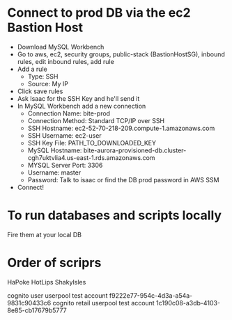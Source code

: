 # Connect to prod DB via the ec2 Bastion Host
 * Download MySQL Workbench
 * Go to aws, ec2, security groups, public-stack (BastionHostSG), inbound rules, edit inbound rules, add rule
 * Add a rule 
   * Type: SSH
   * Source: My IP
 * Click save rules
 * Ask Isaac for the SSH Key and he'll send it
 * In MySQL Workbench add a new connection
   * Connection Name: bite-prod
   * Connection Method: Standard TCP/IP over SSH
   * SSH Hostname: ec2-52-70-218-209.compute-1.amazonaws.com
   * SSH Username: ec2-user
   * SSH Key File: PATH_TO_DOWNLOADED_KEY
   * MySQL Hostname: bite-aurora-provisioned-db.cluster-cgh7uktvlia4.us-east-1.rds.amazonaws.com
   * MYSQL Server Port: 3306
   * Username: master
   * Password: Talk to isaac or find the DB prod password in AWS SSM
  * Connect!


# To run databases and scripts locally
Fire them at your local DB

# Order of scriprs

HaPoke
HotLips
ShakyIsles

cognito user userpool test account f9222e77-954c-4d3a-a54a-9831c90433c6
cognito retail userpool test account 1c190c08-a3db-4103-8e85-cb17679b5777
